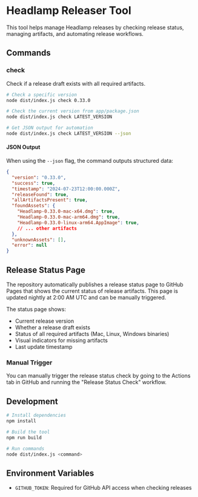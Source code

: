 # Headlamp Releaser Tool

This tool helps manage Headlamp releases by checking release status, managing artifacts, and automating release workflows.

## Commands

### check

Check if a release draft exists with all required artifacts.

```bash
# Check a specific version
node dist/index.js check 0.33.0

# Check the current version from app/package.json
node dist/index.js check LATEST_VERSION

# Get JSON output for automation
node dist/index.js check LATEST_VERSION --json
```

#### JSON Output

When using the `--json` flag, the command outputs structured data:

```json
{
  "version": "0.33.0",
  "success": true,
  "timestamp": "2024-07-23T12:00:00.000Z",
  "releaseFound": true,
  "allArtifactsPresent": true,
  "foundAssets": {
    "Headlamp-0.33.0-mac-x64.dmg": true,
    "Headlamp-0.33.0-mac-arm64.dmg": true,
    "Headlamp-0.33.0-linux-arm64.AppImage": true,
    // ... other artifacts
  },
  "unknownAssets": [],
  "error": null
}
```

## Release Status Page

The repository automatically publishes a release status page to GitHub Pages that shows the current status of release artifacts. This page is updated nightly at 2:00 AM UTC and can be manually triggered.

The status page shows:
- Current release version
- Whether a release draft exists
- Status of all required artifacts (Mac, Linux, Windows binaries)
- Visual indicators for missing artifacts
- Last update timestamp

### Manual Trigger

You can manually trigger the release status check by going to the Actions tab in GitHub and running the "Release Status Check" workflow.

## Development

```bash
# Install dependencies
npm install

# Build the tool
npm run build

# Run commands
node dist/index.js <command>
```

## Environment Variables

- `GITHUB_TOKEN`: Required for GitHub API access when checking releases
